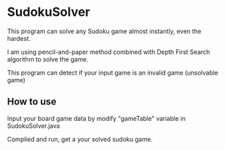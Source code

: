 # SudokuSolver
This program can solve any Sudoku game almost instantly, even the hardest.

I am using pencil-and-paper method combined with Depth First Search algorithm to solve the game.

This program can detect if your input game is an invalid game (unsolvable game)
## How to use
Input your board game data by modify "gameTable" variable in SudokuSolver.java

Complied and run, get a your solved sudoku game.
